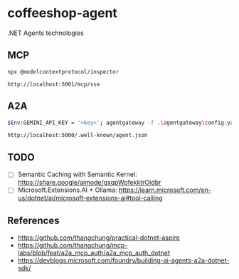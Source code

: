 # coffeeshop-agent
.NET Agents technologies

## MCP

```
npx @modelcontextprotocol/inspector
```

```
http://localhost:5001/mcp/sse
```

## A2A

```sh
$Env:GEMINI_API_KEY = '<key>'; agentgateway -f .\agentgateway\config.yaml
```

```
http://localhost:5000/.well-known/agent.json
```

## TODO

- [ ] Semantic Caching with Semantic Kernel: https://share.google/aimode/gxqpWpfekktrOidbr
- [ ] Microsoft.Extensions.AI + Ollama: https://learn.microsoft.com/en-us/dotnet/ai/microsoft-extensions-ai#tool-calling

## References

- https://github.com/thangchung/practical-dotnet-aspire
- https://github.com/thangchung/mcp-labs/blob/feat/a2a_mcp_auth/a2a_mcp_auth_dotnet
- https://devblogs.microsoft.com/foundry/building-ai-agents-a2a-dotnet-sdk/
